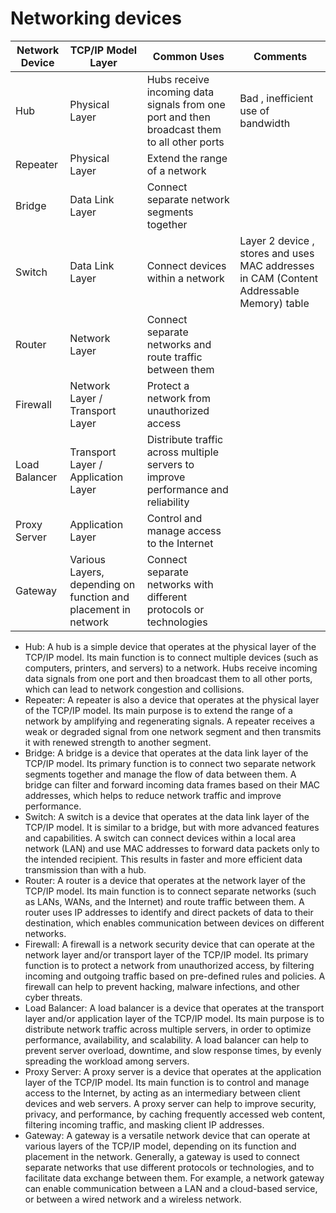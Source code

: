 # Networking devices

| **Network Device** | **TCP/IP Model Layer** | **Common Uses** | Comments |
| --- | --- | --- | --- |
| Hub | Physical Layer | Hubs receive incoming data signals from one port and then broadcast them to all other ports | Bad , inefficient use of bandwidth |
| Repeater | Physical Layer | Extend the range of a network |  |
| Bridge | Data Link Layer | Connect separate network segments together |  |
| Switch | Data Link Layer | Connect devices within a network | Layer 2 device , stores and uses MAC addresses in CAM (Content Addressable Memory) table |
| Router | Network Layer | Connect separate networks and route traffic between them |  |
| Firewall | Network Layer / Transport Layer | Protect a network from unauthorized access |  |
| Load Balancer | Transport Layer / Application Layer | Distribute traffic across multiple servers to improve performance and reliability |  |
| Proxy Server | Application Layer | Control and manage access to the Internet |  |
| Gateway | Various Layers, depending on function and placement in network | Connect separate networks with different protocols or technologies |  |

- Hub: A hub is a simple device that operates at the physical layer of the TCP/IP model. Its main function is to connect multiple devices (such as computers, printers, and servers) to a network. Hubs receive incoming data signals from one port and then broadcast them to all other ports, which can lead to network congestion and collisions.
- Repeater: A repeater is also a device that operates at the physical layer of the TCP/IP model. Its main purpose is to extend the range of a network by amplifying and regenerating signals. A repeater receives a weak or degraded signal from one network segment and then transmits it with renewed strength to another segment.
- Bridge: A bridge is a device that operates at the data link layer of the TCP/IP model. Its primary function is to connect two separate network segments together and manage the flow of data between them. A bridge can filter and forward incoming data frames based on their MAC addresses, which helps to reduce network traffic and improve performance.
- Switch: A switch is a device that operates at the data link layer of the TCP/IP model. It is similar to a bridge, but with more advanced features and capabilities. A switch can connect devices within a local area network (LAN) and use MAC addresses to forward data packets only to the intended recipient. This results in faster and more efficient data transmission than with a hub.
- Router: A router is a device that operates at the network layer of the TCP/IP model. Its main function is to connect separate networks (such as LANs, WANs, and the Internet) and route traffic between them. A router uses IP addresses to identify and direct packets of data to their destination, which enables communication between devices on different networks.
- Firewall: A firewall is a network security device that can operate at the network layer and/or transport layer of the TCP/IP model. Its primary function is to protect a network from unauthorized access, by filtering incoming and outgoing traffic based on pre-defined rules and policies. A firewall can help to prevent hacking, malware infections, and other cyber threats.
- Load Balancer: A load balancer is a device that operates at the transport layer and/or application layer of the TCP/IP model. Its main purpose is to distribute network traffic across multiple servers, in order to optimize performance, availability, and scalability. A load balancer can help to prevent server overload, downtime, and slow response times, by evenly spreading the workload among servers.
- Proxy Server: A proxy server is a device that operates at the application layer of the TCP/IP model. Its main function is to control and manage access to the Internet, by acting as an intermediary between client devices and web servers. A proxy server can help to improve security, privacy, and performance, by caching frequently accessed web content, filtering incoming traffic, and masking client IP addresses.
- Gateway: A gateway is a versatile network device that can operate at various layers of the TCP/IP model, depending on its function and placement in the network. Generally, a gateway is used to connect separate networks that use different protocols or technologies, and to facilitate data exchange between them. For example, a network gateway can enable communication between a LAN and a cloud-based service, or between a wired network and a wireless network.

[](data:image/svg+xml,%3csvg%20xmlns=%27http://www.w3.org/2000/svg%27%20version=%271.1%27%20width=%2738%27%20height=%2738%27/%3e)
